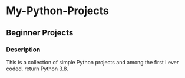 # My-Python-Projects 
## Beginner Projects 
### Description
This is a collection of simple Python projects and among the first I ever coded.  return
Python 3.8.
